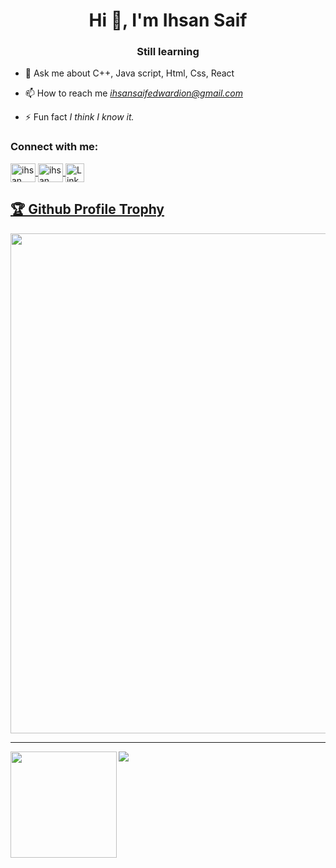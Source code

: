 <h1 align="center">Hi 👋, I'm Ihsan Saif</h1>
<h3 align="center">Still learning</h3>

- 💬 Ask me about C++, Java script, Html, Css, React

- 📫 How to reach me *ihsansaifedwardion@gmail.com*

- ⚡ Fun fact *I think I know it.*

<h3 align="left">Connect with me:</h3>
<p align="left">
    <a href="https://www.facebook.com/ihsan.saifedwardian?mibextid=zbwkwl" target="_blank">
        <img align="center" src="https://raw.githubusercontent.com/rahuldkjain/github-profile-readme-generator/master/src/images/icons/Social/facebook.svg" alt="ihsan saif or Ihsan Ullah Khan Facebook account" height="30" width="40" />
    </a>
    <a href="https://instagram.com/ihsansaif313" target="_blank">
        <img align="center" src="https://raw.githubusercontent.com/rahuldkjain/github-profile-readme-generator/master/src/images/icons/Social/instagram.svg" alt="ihsan saif or Ihsan ullah Khan Instagram account" height="30" width="40" />
    </a>
    <a href="https://www.linkedin.com/in/its-saif-products" target="_blank">
        <img align="center" src="https://upload.wikimedia.org/wikipedia/commons/c/ca/LinkedIn_logo_initials.png" alt="LinkedIn profile" height="30" width="30" />
    </a>
  
</p>


<a href="https://github.com/ryo-ma/github-profile-trophy"><h2>🏆 Github Profile Trophy</h2></a>
<a href="https://github.com/ryo-ma/github-profile-trophy">
  <img width=800 src="https://github-profile-trophy.vercel.app/?username=ihsansaif313&column=10&theme=gruvbox&no-frame=true"/>
</a>


---

<div>
  <img height="170" align="left" src="https://github-readme-stats.vercel.app/api?username=ihsansaif313&count_private=true&include_all_commits=true" />
  <img src="https://github-readme-stats.vercel.app/api/top-langs/?username=ihsansaif313&layout=compact" />
</div>

